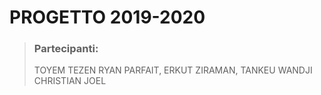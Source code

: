 
# PROGETTO 2019-2020
> ### Partecipanti:
>
>TOYEM TEZEN RYAN PARFAIT, ERKUT ZIRAMAN, TANKEU  WANDJI CHRISTIAN JOEL

